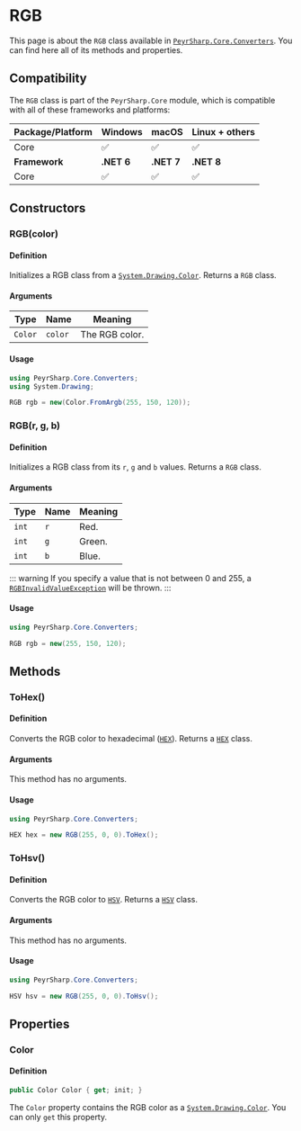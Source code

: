 # RGB

This page is about the `RGB` class available in [`PeyrSharp.Core.Converters`](/core/converters.md).
You can find here all of its methods and properties.

## Compatibility

The `RGB` class is part of the `PeyrSharp.Core` module, which is compatible with all of these frameworks and platforms:

| Package/Platform | Windows    | macOS      | Linux + others |
| ---------------- | ---------- | ---------- | -------------- |
| Core             | ✅         | ✅         | ✅             |
| **Framework**    | **.NET 6** | **.NET 7** | **.NET 8**     |
| Core             | ✅         | ✅         | ✅             |

## Constructors

### RGB(color)

#### Definition

Initializes a RGB class from a [`System.Drawing.Color`](https://learn.microsoft.com/en-us/dotnet/api/system.drawing.color?view=net-7.0). Returns a `RGB` class.

#### Arguments

| Type    | Name    | Meaning        |
| ------- | ------- | -------------- |
| `Color` | `color` | The RGB color. |

#### Usage

```c#
using PeyrSharp.Core.Converters;
using System.Drawing;

RGB rgb = new(Color.FromArgb(255, 150, 120));
```

### RGB(r, g, b)

#### Definition

Initializes a RGB class from its `r`, `g` and `b` values. Returns a `RGB` class.

#### Arguments

| Type  | Name | Meaning |
| ----- | ---- | ------- |
| `int` | `r`  | Red.    |
| `int` | `g`  | Green.  |
| `int` | `b`  | Blue.   |

::: warning
If you specify a value that is not between 0 and 255, a [`RGBInvalidValueException`](/exceptions.md#rgbinvalidvalueexception) will be thrown.
:::

#### Usage

```c#
using PeyrSharp.Core.Converters;

RGB rgb = new(255, 150, 120);
```

## Methods

### ToHex()

#### Definition

Converts the RGB color to hexadecimal ([`HEX`](/core/converters/colors/hex.md)). Returns a [`HEX`](/core/converters/colors/hex.md) class.

#### Arguments

This method has no arguments.

#### Usage

```c#
using PeyrSharp.Core.Converters;

HEX hex = new RGB(255, 0, 0).ToHex();
```

### ToHsv()

#### Definition

Converts the RGB color to [`HSV`](/core/converters/colors/hsv.md). Returns a [`HSV`](/core/converters/colors/hsv.md) class.

#### Arguments

This method has no arguments.

#### Usage

```c#
using PeyrSharp.Core.Converters;

HSV hsv = new RGB(255, 0, 0).ToHsv();
```

## Properties

### Color

#### Definition

```c#
public Color Color { get; init; }
```

The `Color` property contains the RGB color as a [`System.Drawing.Color`](https://learn.microsoft.com/en-us/dotnet/api/system.drawing.color?view=net-7.0). You can only `get` this property.
